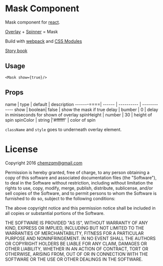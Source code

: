 # Mask Component

Mask component for [react](https://facebook.github.io/react/).

[Overlay](https://github.com/rc-component/overlay) + [Spinner](https://github.com/rc-component/spinner) = Mask

Build with [webpack](https://webpack.github.io/) and [CSS Modules](https://github.com/css-modules/css-modules)

[Story book](https://rc-component.github.io/mask/)

## Usage

```
<Mask show={true}/>
```

## Props

name       | type   | default    | description
-------====| ------ | ---------- | ------------
show       | boolean| false      | show the mask if true
delay      | bumber | 0          | delay in miniseconds for shown of overlay
spinHeight | number | 30         | height of spin
spinColor  | string |'#ffffff'   | color of spin

`className` and `style` goes to underneath overlay element.

# License

Copyright 2016 chemzqm@gmail.com

Permission is hereby granted, free of charge, to any person obtaining
a copy of this software and associated documentation files (the "Software"),
to deal in the Software without restriction, including without limitation
the rights to use, copy, modify, merge, publish, distribute, sublicense,
and/or sell copies of the Software, and to permit persons to whom the
Software is furnished to do so, subject to the following conditions:

The above copyright notice and this permission notice shall be included
in all copies or substantial portions of the Software.

THE SOFTWARE IS PROVIDED "AS IS", WITHOUT WARRANTY OF ANY KIND,
EXPRESS OR IMPLIED, INCLUDING BUT NOT LIMITED TO THE WARRANTIES
OF MERCHANTABILITY, FITNESS FOR A PARTICULAR PURPOSE AND NONINFRINGEMENT.
IN NO EVENT SHALL THE AUTHORS OR COPYRIGHT HOLDERS BE LIABLE FOR ANY CLAIM,
DAMAGES OR OTHER LIABILITY, WHETHER IN AN ACTION OF CONTRACT,
TORT OR OTHERWISE, ARISING FROM, OUT OF OR IN CONNECTION WITH THE SOFTWARE
OR THE USE OR OTHER DEALINGS IN THE SOFTWARE.
